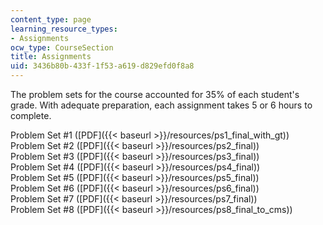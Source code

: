 ```yaml
---
content_type: page
learning_resource_types:
- Assignments
ocw_type: CourseSection
title: Assignments
uid: 3436b80b-433f-1f53-a619-d829efd0f8a8
---
```


The problem sets for the course accounted for 35% of each student's grade. With adequate preparation, each assignment takes 5 or 6 hours to complete.

Problem Set #1 ([PDF]({{< baseurl >}}/resources/ps1_final_with_gt))  
Problem Set #2 ([PDF]({{< baseurl >}}/resources/ps2_final))  
Problem Set #3 ([PDF]({{< baseurl >}}/resources/ps3_final))  
Problem Set #4 ([PDF]({{< baseurl >}}/resources/ps4_final))  
Problem Set #5 ([PDF]({{< baseurl >}}/resources/ps5_final))  
Problem Set #6 ([PDF]({{< baseurl >}}/resources/ps6_final))  
Problem Set #7 ([PDF]({{< baseurl >}}/resources/ps7_final))  
Problem Set #8 ([PDF]({{< baseurl >}}/resources/ps8_final_to_cms))